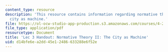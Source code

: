 ```yaml
---
content_type: resource
description: 'This resource contains information regarding normative theory II: the
  city as machine.'
file: https://ol-ocw-studio-app-production.s3.amazonaws.com/courses/4-241j-theory-of-city-form-spring-2013/d14bfe6ea2dd45e12486633288e6f52e_MIT4_241JS13_handout3.pdf
file_type: application/pdf
resourcetype: Document
title: 'Lec 3 Handout: Normative Theory II: The City as Machine'
uid: d14bfe6e-a2dd-45e1-2486-633288e6f52e
---
```

